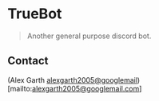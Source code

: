 # TrueBot

> Another general purpose discord bot.

## Contact

(Alex Garth <alexgarth2005@googlemail>)[mailto:alexgarth2005@googlemail.com]